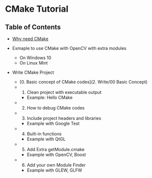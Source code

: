 # CMake Tutorial

## Table of Contents

* [Why need CMake](0.Overview/)

* Exmaple to use CMake with OpenCV with extra modules
  * On Windows 10
  * On Linux Mint

* Write CMake Project
  * [0. Basic concept of CMake codes](2. Write/00 Basic Concept)
  * 1. Clean project with executable output 
    * Example: Hello CMake
  * 2. How to debug CMake codes
  * 3. Include project headers and libraries
    * Example with Google Test
  * 4. Built-in functions
    * Example with QtGL
  * 5. Add Extra getModule.cmake
    * Example with OpenCV, Boost
  * 6. Add your own Module Finder
    * Example with GLEW, GLFW
